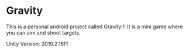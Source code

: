 # Gravity
This is a personal android project called Gravity!!! It is a mini game where you can aim and shoot targets.

Unity Version: 2019.2.16f1
